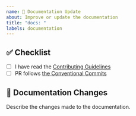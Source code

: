 ```yaml
---
name: 📝 Documentation Update
about: Improve or update the documentation
title: "docs: "
labels: documentation
---
```


## ✅ Checklist

- [ ] I have read the [Contributing Guidelines](CONTRIBUTING.md)
- [ ] PR follows [the Conventional Commits](https://www.conventionalcommits.org/en/v1.0.0/)

## 📄 Documentation Changes

Describe the changes made to the documentation.

